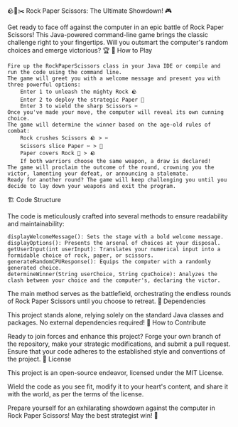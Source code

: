 🪨📜✂️ Rock Paper Scissors: The Ultimate Showdown! 🎮

Get ready to face off against the computer in an epic battle of Rock Paper Scissors! This Java-powered command-line game brings the classic challenge right to your fingertips. Will you outsmart the computer's random choices and emerge victorious? 🏆
🎯 How to Play

    Fire up the RockPaperScissors class in your Java IDE or compile and run the code using the command line.
    The game will greet you with a welcome message and present you with three powerful options:
        Enter 1 to unleash the mighty Rock 🪨
        Enter 2 to deploy the strategic Paper 📜
        Enter 3 to wield the sharp Scissors ✂️
    Once you've made your move, the computer will reveal its own cunning choice.
    The game will determine the winner based on the age-old rules of combat:
        Rock crushes Scissors 🪨 > ✂️
        Scissors slice Paper ✂️ > 📜
        Paper covers Rock 📜 > 🪨
        If both warriors choose the same weapon, a draw is declared!
    The game will proclaim the outcome of the round, crowning you the victor, lamenting your defeat, or announcing a stalemate.
    Ready for another round? The game will keep challenging you until you decide to lay down your weapons and exit the program.

🏗️ Code Structure

The code is meticulously crafted into several methods to ensure readability and maintainability:

    displayWelcomeMessage(): Sets the stage with a bold welcome message.
    displayOptions(): Presents the arsenal of choices at your disposal.
    getUserInput(int userInput): Translates your numerical input into a formidable choice of rock, paper, or scissors.
    generateRandomCPUResponse(): Equips the computer with a randomly generated choice.
    determineWinner(String userChoice, String cpuChoice): Analyzes the clash between your choice and the computer's, declaring the victor.

The main method serves as the battlefield, orchestrating the endless rounds of Rock Paper Scissors until you choose to retreat.
🧩 Dependencies

This project stands alone, relying solely on the standard Java classes and packages. No external dependencies required!
🤝 How to Contribute

Ready to join forces and enhance this project? Forge your own branch of the repository, make your strategic modifications, and submit a pull request. Ensure that your code adheres to the established style and conventions of the project.
📜 License

This project is an open-source endeavor, licensed under the MIT License.

Wield the code as you see fit, modify it to your heart's content, and share it with the world, as per the terms of the license.

Prepare yourself for an exhilarating showdown against the computer in Rock Paper Scissors! May the best strategist win! 🎉
